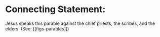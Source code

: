 # Connecting Statement:

Jesus speaks this parable against the chief priests, the scribes, and the elders. (See: [[figs-parables]])